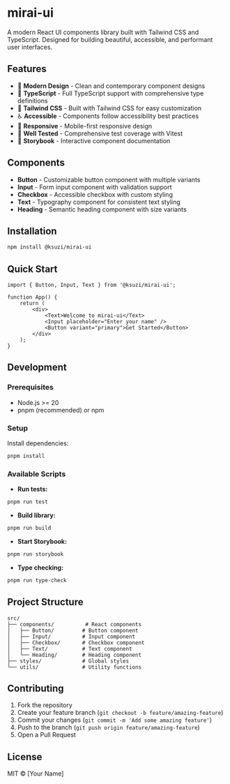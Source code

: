 # mirai-ui

A modern React UI components library built with Tailwind CSS and TypeScript. Designed for building beautiful, accessible, and performant user interfaces.

## Features

- 🎨 **Modern Design** - Clean and contemporary component designs
- 🔧 **TypeScript** - Full TypeScript support with comprehensive type definitions
- 🎯 **Tailwind CSS** - Built with Tailwind CSS for easy customization
- ♿ **Accessible** - Components follow accessibility best practices
- 📱 **Responsive** - Mobile-first responsive design
- 🧪 **Well Tested** - Comprehensive test coverage with Vitest
- 📖 **Storybook** - Interactive component documentation

## Components

- **Button** - Customizable button component with multiple variants
- **Input** - Form input component with validation support
- **Checkbox** - Accessible checkbox with custom styling
- **Text** - Typography component for consistent text styling
- **Heading** - Semantic heading component with size variants

## Installation

```bash
npm install @ksuzi/mirai-ui
```

## Quick Start

```tsx
import { Button, Input, Text } from '@ksuzi/mirai-ui';

function App() {
	return (
		<div>
			<Text>Welcome to mirai-ui</Text>
			<Input placeholder="Enter your name" />
			<Button variant="primary">Get Started</Button>
		</div>
	);
}
```

## Development

### Prerequisites

- Node.js >= 20
- pnpm (recommended) or npm

### Setup

Install dependencies:

```bash
pnpm install
```

### Available Scripts

- **Run tests:**

```bash
pnpm run test
```

- **Build library:**

```bash
pnpm run build
```

- **Start Storybook:**

```bash
pnpm run storybook
```

- **Type checking:**

```bash
pnpm run type-check
```

## Project Structure

```
src/
├── components/          # React components
│   ├── Button/         # Button component
│   ├── Input/          # Input component
│   ├── Checkbox/       # Checkbox component
│   ├── Text/           # Text component
│   └── Heading/        # Heading component
├── styles/             # Global styles
└── utils/              # Utility functions
```

## Contributing

1. Fork the repository
2. Create your feature branch (`git checkout -b feature/amazing-feature`)
3. Commit your changes (`git commit -m 'Add some amazing feature'`)
4. Push to the branch (`git push origin feature/amazing-feature`)
5. Open a Pull Request

## License

MIT © [Your Name]
